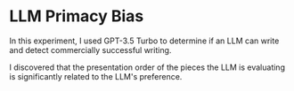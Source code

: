 # LLM Primacy Bias

In this experiment, I used GPT-3.5 Turbo to determine if an LLM can write and detect commercially successful writing.

I discovered that the presentation order of the pieces the LLM is evaluating is significantly related to the LLM's preference.

